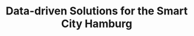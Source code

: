 ---
id: "smartcity" # nochmal überlegen
method: "Seminare"
institution: "Fakultät für Mathematik, Informatik und Naturwissenschaften"
title: "Data-driven Solutions for the Smart City Hamburg"
title_project:
title_short: "D²S²C"
period: "Apr 22 ­­- Mar 23 (12 months)"
foerderlinie: "Transferorientierte Data Literacy"
round: "1"
lecture2go: "68600"
uhh_url: "https://www.hcl.uni-hamburg.de/ddlitlab/data-literacy-lehrlabor/erste-foerderrunde/13-smartcity.html"
contributors: "Marten Borchers, Jan Krause"
mentor: "Prof. Dr. Eva Bittner"
quote: "Aufgrund der fortschreitenden Digitalisierung aller Lebensbereiche sind die Anforderungen an Bürgerinnen und Bürger, sich selbstständig in einer sich schnell verändernden und von Informationen durchdrungenen Welt zurechtzufinden, gestiegen."
text: |
    ### Das Projekt Smart City Hamburg

    Im Projekt "Data-driven Solutions for the Smart City Hamburg (D²S²C)" werden real existierende Herausforderungen aus dem Bereich Smart City von Studierenden im Rahmen der Lehrveranstaltung analysiert und prototypische Lösungen entwickelt. Hierfür wird mit der HOCHBAHN, dem HSV/Future Dock und dem Landesbetrieb Geoinformation und Vermessung zusammengearbeitet und so ein Transfer zwischen Theorie und Praxis ermöglicht.

    Das Konzept “Smart City” beschreibt in vielschichtiger Hinsicht den Aufbau und die Vernetzung unzähliger Stakeholder in einer intelligenten und innovativen Stadt, in der ein gemeinschaftliches Miteinander mit hoher Lebensqualität und nachhaltigem Ressourcenverbrauch angestrebt wird. In der Lehrveranstaltung wurde mit unterschiedlichen Methoden aus den Bereichen Requirement Engineering, Projektmanagement, Business Intelligence, Prozessmanagement, Data Science und künstliche Intelligenz gearbeitet. Diese wurden von den Studierenden eingesetzt, um in Kooperation mit den Organisationen und Unternehmen praktikable Lösungen zu entwickeln. Dies beinhaltete die Analyse und Visualisierung von Daten und Prozessen, um Informationen und Wissen zu generieren. Zudem kann der Einsatz von künstlicher Intelligenz auch Vorhersagen und damit Automatisierungen ermöglichen, sodass Arbeitsschritte ggf. entfallen oder operative Optimierungen möglich werden.

    ## Rückblick und Ergebnisse

    Im Projekt wurde erfolgreich eine hybride und innovative Lern- und Lehrumgebung entwickelt und anschließend im Rahmen von zwei Semestern mit zwei unterschiedlichen Gruppen von 17 und 12 Studierenden aus über zehn Studiengängen erprobt und weiterentwickelt. Das Konzept setzte dabei auf innovative Technologien, die insbesondere zu Beginn bzw. in den ersten 3 Wochen eingeführt und vertieft wurden. Diese betreffen Methoden des agilen Projektmanagements nach Scrum, die iterative Softwareentwicklung, Data Science und des Machine Learning sowie Aspekte der Gruppenorganisation und unterstützende Tools. Im Anschluss danach begann die intensive Gruppen- und Entwicklungsphase. Zu Beginn dieser wurden die realen Use Cases der Partnerunternehmen und -organisationen diskutiert und konkretisiert, um ein tiefes Verständnis der Domäne und die Probleme und Herausforderungen zu durchdringen und den Lösungsbedarf zu spezifizieren. Diesem wurde in Form von Prototypen nachgegangen, die von den Studierenden in Gruppen und unter Nutzung bereitgestellter als auch öffentlich zugänglicher Daten entwickelt und regelmäßig evaluiert wurden. 

    Das Projekt hat die Data Literacy Education in Bezug auf unterschiedliche Arbeitsweisen gefördert und ergänzt das Angebot der MIN-Fakultät durch ein praxisnahes Format, das Studierende zur Entwicklung von innovativen Lösungen motiviert. Darüber hinaus fand eine gewinnbringende Vernetzung mit externen Partnern statt. Damit unterscheidet sich das Format von vorhandenen und theoretisch geprägten Angeboten, auf die es direkt aufbaut und dessen Inhalte durch Anwendung vertieft werden. Neben der Förderung von Data Literacy, Problem-based Learning, nutzerzentrierte Entwicklung, kritischem Denken, Gruppenarbeit und der agilen Entwicklung von Lösungen wurden auch analytische Fähigkeiten sowie Aspekte der inter- und transdisziplinären Zusammenarbeit gefördert.

    Die Auswertungen der Umfragen als auch Rückmeldungen der Studierenden zeigen, dass das Seminar von hohem Interesse ist und die Kompetenzen erfolgreich vermittelt werden. Dies betrifft insbesondere Data Literacy und das problembasierte Arbeiten und Entwickeln von Lösungen. Auch die Partnerunternehmen und -organisationen sind von dem Format angetan und interessiert, da diese vor komplexen Herausforderungen stehen, deren Lösungen unklar sind. Daten sind dabei meist verfügbar, strukturiert als auch unstrukturiert und können unterschiedlich nutzbar gemacht werden, um Informationen und letztendlich Wissen für Entscheidungen zu generieren.

    ## Tipps von Lehrenden für Lehrende

    Die Lehre wurde hybrid durchgeführt und über die Semester wurden verschiedene Technologien ausprobiert, um optimale Möglichkeiten zur Unterstützung der Organisation als auch Lehre zu finden. Die Erfahrungen leisten einen wichtigen Beitrag zur Fortführung, da die Kompatibilität mit externen Systemen wichtig ist, um eine Verzahnung von Tools zu erreichen. Zudem wurde deutlich, dass Vor-Ort-Termine insbesondere zu Beginn als auch zwischendurch eine wichtige nicht-funktionale Aufgabe erfüllen. Studierende als auch Lehrende erhalten so einen besseren Eindruck voneinander und können sich so niedrigschwelliger und einfacher austauschen, womit die Bildung einer Gruppe als Einheit besser und ergänzend zur digitalen Lehre gefördert wird. Dies wirkt sich positiv auf die Zusammenarbeit, den Austausch und die Zuverlässigkeit innerhalb der Gruppe von Studierenden aus.

image: 
image_credit:
link_external: "https://urbanplanning.informatik.uni-hamburg.de/IS4UrbanPlanning/index.xhtml;jsessionid=759060d7d42cbbbebfb7aae871ab, https://www.hochbahn.de/de, https://futuredock.de/, https://www.hamburg.de/bsw/landesbetrieb-geoinformation-und-vermessung/"
stine: "SoSe 2022 & WiSe 2022/23: Seminare https://www.stine.uni-hamburg.de/scripts/mgrqispi.dll?APPNAME=CampusNet&PRGNAME=COURSEDETAILS&ARGUMENTS=-N000000000000001,-N000605,-N0,-N383473243967747,-N383473243942748,-N0,-N0,-N3,-ARBWCcBGm7URMxBRDVbZ0ef9w4zPtfgUUPWR7YgoIPYoL3QedvuRS7QWXRqfAvj5WYBKX7DZbrgpjPIUxfz5JOq6CmBGxeQUJHjoUmdZuPfRHRNo5vfwsPzLlvbZWfoB9rqR6f-pwmdZaOMl67ZfNPWLp4goveWWWfSH04MKaHfKhODPkHNKp4qVjvQmuOfWKWz5xPWKMcjAqrgP0RBRTczZw4IPHWMLMYBf6QYLsRQP8Wg7FfWmPxdwqOdWsedGevuawVdRfPBH8Wd9ZcNWYPuRPOoUtcqRuWooZfUKK3Q5QfQR-HN2NxdGJVqKUQzKJVNmIvuWEHNKxRqPzxzcNcqPBYIo9CuUk4MUTffLAQumTWfLWHQozmUHDHNHymMKUxgWW3vZzPW5bfjV6mZKwPDWURqGu7NZuPdKtxY7NRgUmOZUhPNWKWqWh3fm3QzN-WYHLQBoIRNPSVQedHoK3VDHbWSU7YoHEeZPtHBwV4qBjfuljQNKT4qPqmDZsQZHSfBNZHdZoeqRlYM5AYQWTHULk7QHfvd26OBDjQgLBc-ULmNPWYUWtOYHNeULqmS5Kv-iFQDwdOWHIcz79cSojPfALVUBAHIfZPgmWQYojxNosQZRpR-RIxzDwv-pbPzH6fN593oBA4ILxQY6eWWW0RSm83zLvHURFxdo0cfRyvoBtYQRtRQRvRDHKQDKKm-LkfNV-HYw5fQRFrMp3QUVFOgLVQMoQPB5Vx-m7RSKERQphxDP7RdP0moHAHqAUQoBw, https://stine.uni-hamburg.de/scripts/mgrqispi.dll?APPNAME=CampusNet&PRGNAME=COURSEDETAILS&ARGUMENTS=-N000000000000001,-N000605,-N0,-N381735267011396,-N381735267020397,-N0,-N0,-N3,-AcDUCedGjWSW9PfRjPQmEVBZtRYABrDUdfzwfYoPBPBm7WZWzVY6D7dAeWIHJYYAY4fDFmW5ZRURQcIWzRUpLxIUWOWRPfqZwWMLKP-LjPU5yRf2FQQPxmoH3Vqyj7-UTff5AOIVdWgoqHSLNHYGYrgRFxfoJOuKNeUp6fuo0cuHUmo5vmgmXHNHfYIUle-iFeqU-7DlAVdLoYDmAYD5QfjltQuRBVB65cgHq4z5z7YAVRf2jcY7jVWL9cWBtOjUqxDox3uHw4WLmmvZtHvZBWSpS7uAfWz2N7ZVNQ-Ud3BwuOSAqQqRsQfUmPZp7vZPAHuoarqKPYf5axuW6QuLvxYU-HUPJeuPovdwwH-WSPBR-xNRlHSU7Q-LJ3oWjHWoH4IHV3QoMWSogeqoyeuLfHjUJrqHMPZnFcBFNWZLqeMeFQNHKCQewfjpHxSPD7qD-O-5EOz567jR3OjHamfRyxZpLxSU6vNUkVdFj7fo5xYKlYu5PHNwJQWpJRgc-cdmpHUUPPBwyVMWYRIUARzZoQSLFVBKkVfl9cqH6VdKzHdUtvYLe4gRNmNPKmqnNHQnjVZDNVIRaej5sW-pT3QHZmDwXcDRWQQL5mZHLWjp7PuAxmgHUmzwJPNUCxYUIQBmhVZlZmdRNQjUHxSLlWQ5P3IHMYuPNxY7NYSntmUK6PUob3BRYmIp33opzcYH3VSAdHgR6YMWUPW5ofDetVNwzeUWP3onZ4foV7DU3mNK7HYWw4ULuvfLyVtZq7W5kxWRP"
---